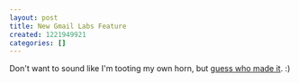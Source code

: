 ```yaml
---
layout: post
title: New Gmail Labs Feature
created: 1221949921
categories: []
---
```

Don't want to sound like I'm tooting my own horn, but <a href="http://gmailblog.blogspot.com/2008/09/new-in-labs-handy-intern-tweaks.html">guess who made it</a>. :)
